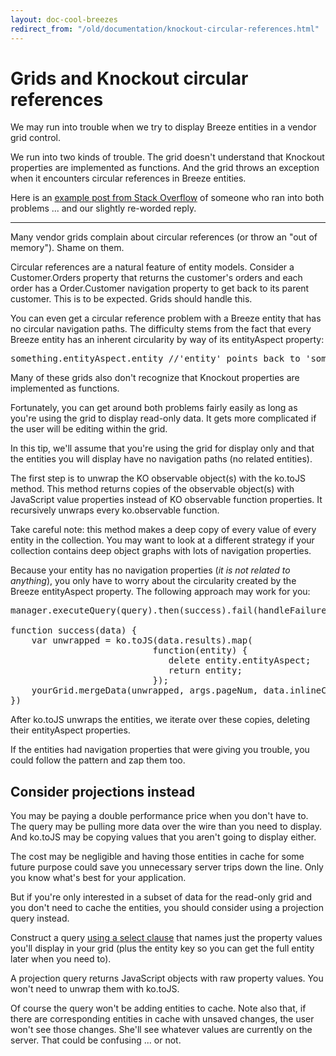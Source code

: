 ```yaml
---
layout: doc-cool-breezes
redirect_from: "/old/documentation/knockout-circular-references.html"
---
```

# Grids and Knockout circular references #

We may run into trouble when we try to display Breeze entities in a vendor grid control.

We run into two kinds of trouble. The grid doesn't understand that Knockout properties are implemented as functions. And the grid throws an exception when it encounters circular references in Breeze entities.
 
Here is an <a href="http://stackoverflow.com/questions/16696307/unwrapping-breeze-entity-properties/16701682#16701682" target="_blank">example post from Stack Overflow</a> of someone who ran into both problems ... and our slightly re-worded reply.

----------

Many vendor grids complain about circular references (or throw an "out of memory"). Shame on them.

Circular references are a natural feature of entity models. Consider a <span class="codeword">Customer.Orders</span> property that returns the customer's orders and each order has a <span class="codeword">Order.Customer</span> navigation property to get back to its parent customer. This is to be expected. Grids should handle this.

You can even get a circular reference problem with a Breeze entity that has no circular navigation paths. The difficulty stems from the fact that every Breeze entity has an inherent circularity by way of its <span class="codeword">entityAspect</span> property:</p>

<pre class="brush:jscript;">
something.entityAspect.entity //&#39;entity&#39; points back to &#39;something&#39;</pre>

Many of these grids also don't recognize that Knockout properties are implemented as functions. 

Fortunately, you can get around both problems fairly easily as long as you're using the grid to display read-only data. It gets more complicated if the user will be editing within the grid. 

In this tip, we'll assume that you're using the grid for display only and that the entities you will display have no navigation paths (no related entities). 

The first step is to unwrap the KO observable object(s) with the <span class="codeword">ko.toJS</span> method. This method returns copies of the observable object(s) with JavaScript value properties instead of KO observable function properties. It recursively unwraps every ko.observable function. 

<p class="note">Take careful note: this method makes a deep copy of every value of every entity in the collection. You may want to look at a different strategy if your collection contains deep object graphs with lots of navigation properties.</p>

Because your entity has no navigation properties (*it is not related to anything*), you only have to worry about the circularity created by the Breeze <span class="codeword">entityAspect</span> property. The following approach may work for you:</p>

<pre class="brush:jscript;">
manager.executeQuery(query).then(success).fail(handleFailure);

function success(data) {
    var unwrapped = ko.toJS(data.results).map(
                           function(entity) {
                              delete entity.entityAspect;
                              return entity;
                           });
    yourGrid.mergeData(unwrapped, args.pageNum, data.inlineCount);
})
</pre>

After <span class="codeword">ko.toJS</span> unwraps the entities, we iterate over these copies, deleting their <span class="codeword">entityAspect</span> properties.

If the entities had navigation properties that were giving you trouble, you could follow the pattern and zap them too.</p>

## Consider projections instead ##
You may be paying a double performance price when you don't have to. The query may be pulling more data over the wire than you need to display. And <span class="codeword">ko.toJS</span> may be copying values that you aren't going to display either.

The cost may be negligible and having those entities in cache for some future purpose could save you unnecessary server trips down the line. Only you know what's best for your application.

But if you're only interested in a subset of data for the read-only grid and you don't need to cache the entities, you should consider using a projection query instead.

Construct a query <a href="/doc-js/query-examples#Projection (Selection)  EntityQuery.select" target="_blank">using a <span class="codeword">select</span> clause</a> that names just the property values you'll display in your grid (plus the entity key so you can get the full entity later when you need to).

A projection query returns JavaScript objects with raw property values. You won't need to unwrap them with <span class="codeword">ko.toJS</span>.

Of course the query won't be adding entities to cache. Note also that, if there are  corresponding entities in cache with unsaved changes, the user won't see those changes. She'll see whatever values are currently on the server.  That could be confusing ... or not.
